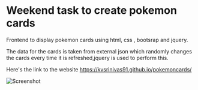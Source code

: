 # Weekend task to create pokemon cards

Frontend to display pokemon cards using html, css , bootsrap and jquery.

The data for the cards is taken from external json which randomly changes the cards every time it is refreshed,jquery is used to perform this.

Here's the link to the website https://kvsrinivas91.github.io/pokemoncards/

![Screenshot](https://github.com/kvsrinivas91/pokemoncards/blob/master/static/image.png)
